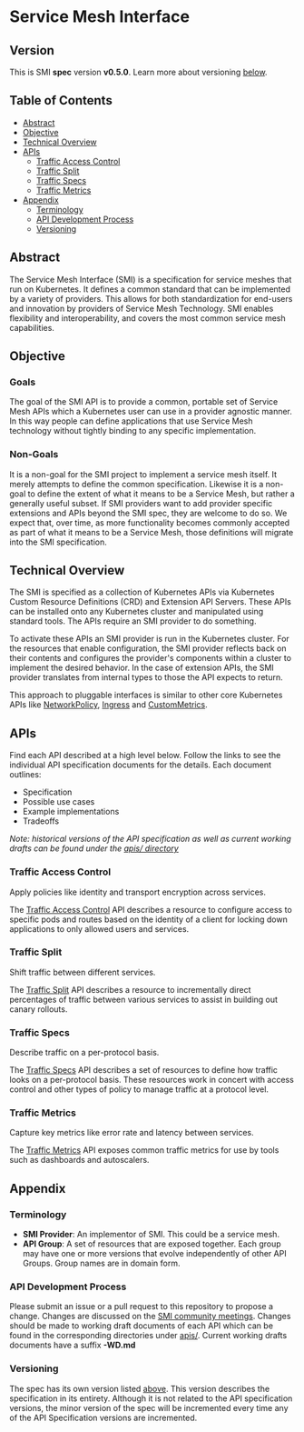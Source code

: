 # Service Mesh Interface

## Version

This is SMI **spec** version **v0.5.0**.
Learn more about versioning [below](#versioning).

## Table of Contents

- [Abstract](#abstract)
- [Objective](#objective)
- [Technical Overview](#technical-overview)
- [APIs](#apis)
  - [Traffic Access Control](#traffic-access-control)
  - [Traffic Split](#traffic-split)
  - [Traffic Specs](#traffic-specs)
  - [Traffic Metrics](#traffic-metrics)
- [Appendix](#appendix)
  - [Terminology](#terminology)
  - [API Development Process](#api-development-process)
  - [Versioning](#versioning)

## Abstract

The Service Mesh Interface (SMI) is a specification for service meshes that run
on Kubernetes. It defines a common standard that can be implemented by a variety
of providers. This allows for both standardization for end-users and innovation
by providers of Service Mesh Technology. SMI enables flexibility and
interoperability, and covers the most common service mesh capabilities.

## Objective

### Goals

The goal of the SMI API is to provide a common, portable set of Service Mesh
APIs which a Kubernetes user can use in a provider agnostic manner. In this way
people can define applications that use Service Mesh technology without tightly
binding to any specific implementation.

### Non-Goals

It is a non-goal for the SMI project to implement a service mesh itself. It
merely attempts to define the common specification. Likewise it is a non-goal to
define the extent of what it means to be a Service Mesh, but rather a generally
useful subset. If SMI providers want to add provider specific extensions and
APIs beyond the SMI spec, they are welcome to do so. We expect that, over time,
as more functionality becomes commonly accepted as part of what it means to be a
Service Mesh, those definitions will migrate into the SMI specification.

## Technical Overview

The SMI is specified as a collection of Kubernetes APIs via Kubernetes Custom
Resource Definitions (CRD) and Extension API Servers. These APIs can be
installed onto any Kubernetes cluster and manipulated using standard tools.
The APIs require an SMI provider to do something.

To activate these APIs an SMI provider is run in the Kubernetes cluster. For the
resources that enable configuration, the SMI provider reflects back on their
contents and configures the provider's components within a cluster to implement
the desired behavior. In the case of extension APIs, the SMI provider translates
from internal types to those the API expects to return.

This approach to pluggable interfaces is similar to other core Kubernetes APIs
like [NetworkPolicy][1], [Ingress][2] and [CustomMetrics][3].

## APIs

Find each API described at a high level below. Follow the links to see the
individual API specification documents for the details. Each document outlines:

- Specification
- Possible use cases
- Example implementations
- Tradeoffs

_Note: historical versions of the API specification as well as current working
drafts can be found under the [apis/ directory](apis/)_

### Traffic Access Control

Apply policies like identity and transport encryption across services.

The [Traffic Access Control](apis/traffic-access/v1alpha2/traffic-access.md) API
describes a resource to configure access to specific pods and routes based
on the identity of a client for locking down applications to only allowed
users and services.

### Traffic Split

Shift traffic between different services.

The [Traffic Split](apis/traffic-split/v1alpha3/traffic-split.md) API describes
a resource to incrementally direct percentages of traffic between various services
to assist in building out canary rollouts.

### Traffic Specs

Describe traffic on a per-protocol basis.

The [Traffic Specs](apis/traffic-specs/v1alpha3/traffic-specs.md) API describes
a set of resources to define how traffic looks on a per-protocol basis. These
resources work in concert with access control and other types of policy to manage
traffic at a protocol level.

### Traffic Metrics

Capture key metrics like error rate and latency between services.

The [Traffic Metrics](apis/traffic-metrics/v1alpha1/traffic-metrics.md) API
exposes common traffic metrics for use by tools such as dashboards and autoscalers.

## Appendix

### Terminology

- **SMI Provider**: An implementor of SMI. This could be a service mesh.
- **API Group**: A set of resources that are exposed together. Each group may have
one or more versions that evolve independently of other API Groups. Group names are
in domain form.

### API Development Process

Please submit an issue or a pull request to this repository to propose a change.
Changes are discussed on the [SMI community meetings](README.md/#communications).
Changes should be made to working draft documents of each API which can be found
in the corresponding directories under [apis/](apis/). Current working drafts
documents have a suffix **-WD.md**

### Versioning

The spec has its own version listed [above](#version). This version describes the
specification in its entirety. Although it is not related to the API specification
versions, the minor version of the spec will be incremented every time any of the
API Specification versions are incremented.

[1]: https://kubernetes.io/docs/concepts/services-networking/network-policies/
[2]: https://kubernetes.io/docs/concepts/services-networking/ingress/
[3]: https://github.com/kubernetes/metrics#custom-metrics-api
